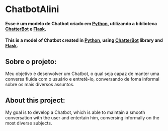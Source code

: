 # ChatbotAlini

#### Esse é um modelo de Chatbot criado em [Python](https://www.python.org/), utilizando a biblioteca [ChatterBot](https://github.com/gunthercox/ChatterBot) e [Flask](http://flask.pocoo.org/).

#### This is a model of Chatbot created in [Python](https://www.python.org/), using [ChatterBot](https://github.com/gunthercox/ChatterBot) library and [Flask](http://flask.pocoo.org/).

## Sobre o projeto:
Meu objetivo é desenvolver um Chatbot, o qual seja capaz de manter uma conversa fluida com o usuário e entretê-lo, conversando de foma informal sobre os mais diversos assuntos.

## About this project:
My goal is to develop a Chatbot, which is able to maintain a smooth conversation with the user and entertain him, conversing informally on the most diverse subjects.
